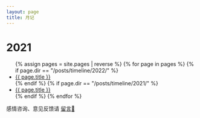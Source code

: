 ```yaml
---
layout: page
title: 月记
---
```


# 2021

<ul>
{% assign pages = site.pages | reverse %}
{% for page in pages %}
  {% if page.dir == "/posts/timeline/2022/" %}
    <li> <a href="{{ page.url | relative_url }}">{{ page.title }}</a> </li>
  {% endif %}
  {% if page.dir == "/posts/timeline/2021/" %}
    <li> <a href="{{ page.url | relative_url }}">{{ page.title }}</a> </li>
  {% endif %}
{% endfor %}
</ul>

感情咨询、意见反馈请 [留言💬](https://github.com/xuyilife/xuyilife.github.io/issues/new)
